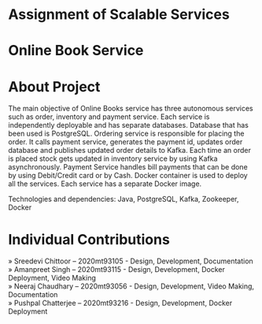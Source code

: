 # Assignment of Scalable Services
# Online Book Service

# About Project
The main objective of Online Books service has three autonomous services such as order, inventory and payment service. Each service is independently deployable and has separate databases. Database that has been used is PostgreSQL. Ordering service is responsible for placing the order. It calls payment service, generates the payment id, updates order database and publishes updated order details to Kafka. Each time an order is placed stock gets updated in inventory service by using Kafka asynchronously. Payment Service handles bill payments that can be done by using Debit/Credit card or by Cash. Docker container is used to deploy all the services. Each service has a separate Docker image.

Technologies and dependencies:
Java, PostgreSQL, Kafka, Zookeeper, Docker


# Individual Contributions
»	Sreedevi Chittoor – 2020mt93105 - Design, Development, Documentation <br />
»	Amanpreet Singh – 2020mt93115 - Design, Development, Docker Deployment, Video Making <br />
»	Neeraj Chaudhary – 2020mt93056 - Design, Development, Video Making, Documentation <br />
»	Pushpal Chatterjee – 2020mt93216 - Design, Development, Docker Deployment <br />




